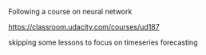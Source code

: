 Following a course on neural network

https://classroom.udacity.com/courses/ud187

skipping some lessons to focus on timeseries forecasting

